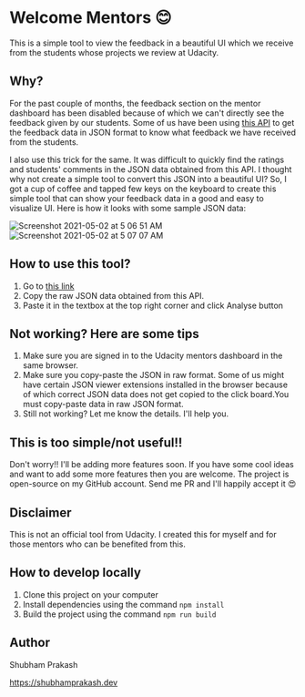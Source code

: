 # Welcome Mentors 😊

This is a simple tool to view the feedback in a beautiful UI which we receive from the students whose projects we review at Udacity.

## Why?

For the past couple of months, the feedback section on the mentor dashboard has been disabled because of which we can't directly see the feedback given by our students. Some of us have been using [this API](https://review-api.udacity.com/api/v1/me/student_feedbacks) to get the feedback data in JSON format to know what feedback we have received from the students.

I also use this trick for the same. It was difficult to quickly find the ratings and students' comments in the JSON data obtained from this API. I thought why not create a simple tool to convert this JSON into a beautiful UI? So, I got a cup of coffee and tapped few keys on the keyboard to create this simple tool that can show your feedback data in a good and easy to visualize UI. Here is how it looks with some sample JSON data:

![Screenshot 2021-05-02 at 5 06 51 AM](https://user-images.githubusercontent.com/28767301/116797544-6ead4480-ab04-11eb-8947-11e0de703f3a.png) ![Screenshot 2021-05-02 at 5 07 07 AM](https://user-images.githubusercontent.com/28767301/116797547-71a83500-ab04-11eb-9398-238fd0c60085.png)

## How to use this tool?

1.  Go to [this link](https://review-api.udacity.com/api/v1/me/student_feedbacks)
2.  Copy the raw JSON data obtained from this API.
3.  Paste it in the textbox at the top right corner and click Analyse button

## Not working? Here are some tips

1.  Make sure you are signed in to the Udacity mentors dashboard in the same browser.
2.  Make sure you copy-paste the JSON in raw format. Some of us might have certain JSON viewer extensions installed in the browser because of which correct JSON data does not get copied to the click board.You must copy-paste data in raw JSON format.
3.  Still not working? Let me know the details. I'll help you.

## This is too simple/not useful!!

Don't worry!! I'll be adding more features soon. If you have some cool ideas and want to add some more features then you are welcome. The project is open-source on my GitHub account. Send me PR and I'll happily accept it 😍

## Disclaimer

This is not an official tool from Udacity. I created this for myself and for those mentors who can be benefited from this.

## How to develop locally

1. Clone this project on your computer
2. Install dependencies using the command `npm install`
3. Build the project using the command `npm run build`

## Author

Shubham Prakash

https://shubhamprakash.dev
